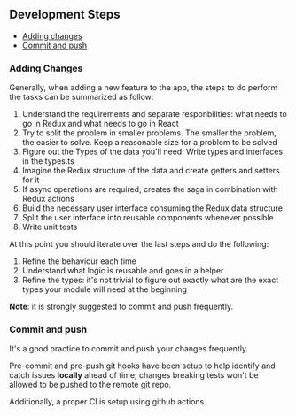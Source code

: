 ## Development Steps

- [Adding changes](#adding-changes)
- [Commit and push]('#commit-and-push)

### Adding Changes

Generally, when adding a new feature to the app, the steps to do perform the tasks can be summarized as follow:

1. Understand the requirements and separate responbilities: what needs to go in Redux and what needs to go in React
2. Try to split the problem in smaller problems. The smaller the problem, the easier to solve. Keep a reasonable size for a problem to be solved
3. Figure out the Types of the data you'll need. Write types and interfaces in the types.ts
4. Imagine the Redux structure of the data and create getters and setters for it
5. If async operations are required, creates the saga in combination with Redux actions
6. Build the necessary user interface consuming the Redux data structure
7. Split the user interface into reusable components whenever possible
8. Write unit tests

At this point you should iterate over the last steps and do the following:

1. Refine the behaviour each time
2. Understand what logic is reusable and goes in a helper
3. Refine the types: it's not trivial to figure out exactly what are the exact types your module will need at the beginning

**Note**: it is strongly suggested to commit and push frequently.

### Commit and push

It's a good practice to commit and push your changes frequently. 

Pre-commit and pre-push git hooks have been setup to help identify and catch issues **locally** ahead of time; changes breaking tests won't be allowed to be pushed to the remote git repo.

Additionally, a proper CI is setup using github actions.



